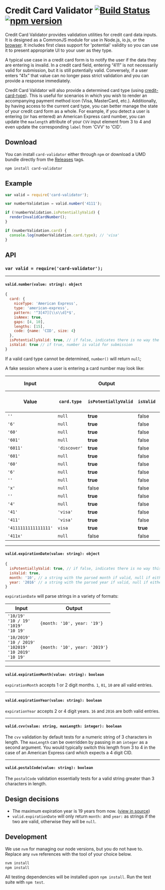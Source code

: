 # Credit Card Validator [![Build Status](https://travis-ci.org/braintree/card-validator.svg)](https://travis-ci.org/braintree/card-validator) [![npm version](https://badge.fury.io/js/card-validator.svg)](http://badge.fury.io/js/card-validator)

Credit Card Validator provides validation utilities for credit card data inputs. It is designed as a CommonJS module for use in Node.js, io.js, or the [browser](http://browserify.org/). It includes first class support for 'potential' validity so you can use it to present appropriate UI to your user as they type.

A typical use case in a credit card form is to notify the user if the data they are entering is invalid. In a credit card field, entering “411” is not necessarily valid for submission, but it is still potentially valid. Conversely, if a user enters “41x” that value can no longer pass strict validation and you can provide a response immediately.

Credit Card Validator will also provide a determined card type (using [credit-card-type](https://github.com/braintree/credit-card-type)). This is useful for scenarios in which you wish to render an accompanying payment method icon (Visa, MasterCard, etc.). Additionally, by having access to the current card type, you can better manage the state of your credit card form as a whole. For example, if you detect a user is entering (or has entered) an American Express card number, you can update the `maxlength` attribute of your `CVV` input element from 3 to 4 and even update the corresponding `label` from 'CVV' to 'CID'.

## Download

You can install `card-validator` either through `npm` or download a UMD bundle directly from the [Releases](https://github.com/braintree/card-validator/releases) tags.

```
npm install card-validator
```

## Example

```javascript
var valid = require('card-validator');

var numberValidation = valid.number('4111');

if (!numberValidation.isPotentiallyValid) {
  renderInvalidCardNumber();
}

if (numberValidation.card) {
  console.log(numberValidation.card.type); // 'visa'
}
```

## API

### `var valid = require('card-validator');`

- - -

#### `valid.number(value: string): object`

```javascript
{
  card: {
    niceType: 'American Express',
    type: 'american-express',
    pattern: '^3[47][\\s\\d]*$',
    isAmex: true,
    gaps: [4, 10],
    lengths: [15],
    code: {name: 'CID', size: 4}
  },
  isPotentiallyValid: true, // if false, indicates there is no way the card could be valid
  isValid: true // if true, number is valid for submission
}
```

If a valid card type cannot be determined, `number()` will return `null`;

A fake session where a user is entering a card number may look like:

<table>
  <thead>
    <tr>
      <th colspan=1>Input</th>
      <th colspan=3>Output</th>
      <th colspan=2>Suggested Handling</th>
    </tr>
  </thead>
  <thead>
    <tr>
      <th>Value</th>
      <th><code>card.type</code></th>
      <th><code>isPotentiallyValid</code></th>
      <th><code>isValid</code></th>
      <th>Render Invalid UI</th>
      <th>Allow Submit</th>
    </tr>
  </thead>
  <tbody>
    <tr>
      <td><code>''</code></td>
      <td><code>null</code></td>
      <td><strong>true</strong></td>
      <td>false</td>
      <td>no</td>
      <td>no</td>
    </tr>
    <tr>
      <td><code>'6'</code></td>
      <td><code>null</code></td>
      <td><strong>true</strong></td>
      <td>false</td>
      <td>no</td>
      <td>no</td>
    </tr>
    <tr>
      <td><code>'60'</code></td>
      <td><code>null</code></td>
      <td><strong>true</strong></td>
      <td>false</td>
      <td>no</td>
      <td>no</td>
    </tr>
    <tr>
      <td><code>'601'</code></td>
      <td><code>null</code></td>
      <td><strong>true</strong></td>
      <td>false</td>
      <td>no</td>
      <td>no</td>
    </tr>
    <tr>
      <td><code>'6011'</code></td>
      <td><code>'discover'</code></td>
      <td><strong>true</strong></td>
      <td>false</td>
      <td>no</td>
      <td>no</td>
    </tr>
    <tr>
      <td><code>'601'</code></td>
      <td><code>null</code></td>
      <td><strong>true</strong></td>
      <td>false</td>
      <td>no</td>
      <td>no</td>
    </tr>
    <tr>
      <td><code>'60'</code></td>
      <td><code>null</code></td>
      <td><strong>true</strong></td>
      <td>false</td>
      <td>no</td>
      <td>no</td>
    </tr>
    <tr>
      <td><code>'6'</code></td>
      <td><code>null</code></td>
      <td><strong>true</strong></td>
      <td>false</td>
      <td>no</td>
      <td>no</td>
    </tr>
    <tr>
      <td><code>''</code></td>
      <td><code>null</code></td>
      <td><strong>true</strong></td>
      <td>false</td>
      <td>no</td>
      <td>no</td>
    </tr>
    <tr>
      <td><code>'x'</code></td>
      <td><code>null</code></td>
      <td>false</td>
      <td>false</td>
      <td><strong>yes</strong></td>
      <td>no</td>
    </tr>
    <tr>
      <td><code>''</code></td>
      <td><code>null</code></td>
      <td><strong>true</strong></td>
      <td>false</td>
      <td>no</td>
      <td>no</td>
    </tr>
    <tr>
      <td><code>'4'</code></td>
      <td><code>null</code></td>
      <td><strong>true</strong></td>
      <td>false</td>
      <td>no</td>
      <td>no</td>
    </tr>
    <tr>
      <td><code>'41'</code></td>
      <td><code>'visa'</code></td>
      <td><strong>true</strong></td>
      <td>false</td>
      <td>no</td>
      <td>no</td>
    </tr>
    <tr>
      <td><code>'411'</code></td>
      <td><code>'visa'</code></td>
      <td><strong>true</strong></td>
      <td>false</td>
      <td>no</td>
      <td>no</td>
    </tr>
    <tr>
      <td><code>'4111111111111111'</code></td>
      <td><code>visa</code></td>
      <td><strong>true</strong></td>
      <td><strong>true</strong></td>
      <td>no</td>
      <td><strong>yes</strong></td>
    </tr>
    <tr>
      <td><code>'411x'</code></td>
      <td><code>null</code></td>
      <td>false</td>
      <td>false</td>
      <td><strong>yes</strong></td>
      <td>no</td>
    </tr>
  </tbody>
</table>

- - -

#### `valid.expirationDate(value: string): object`

```javascript
{
  isPotentiallyValid: true, // if false, indicates there is no way this could be valid in the future
  isValid: true,
  month: '10', // a string with the parsed month if valid, null if either month or year are invalid
  year: '2016' // a string with the parsed year if valid, null if either month or year are invalid
}
```

`expirationDate` will parse strings in a variety of formats:

| Input | Output |
| ----- | ------ |
| `'10/19'`<br/>`'10 / 19'`<br />`'1019'`<br/>`'10 19'` | `{month: '10', year: '19'}` |
| `'10/2019'`<br/>`'10 / 2019'`<br />`'102019'`<br/>`'10 2019'`<br/>`'10 19'` | `{month: '10', year: '2019'}` |

- - -

#### `valid.expirationMonth(value: string): boolean`

`expirationMonth` accepts 1 or 2 digit months. `1`, `01`, `10` are all valid entries.

- - -

#### `valid.expirationYear(value: string): boolean`

`expirationYear` accepts 2 or 4 digit years. `16` and `2016` are both valid entries.

- - -

#### `valid.cvv(value: string, maxLength: integer): boolean`

The `cvv` validation by default tests for a numeric string of 3 characters in length. The `maxLength` can be overridden by passing in an `integer` as a second argument. You would typically switch this length from 3 to 4 in the case of an American Express card which expects a 4 digit CID.

- - -

#### `valid.postalCode(value: string): boolean`

The `postalCode` validation essentially tests for a valid string greater than 3 characters in length.

## Design decisions

- The maximum expiration year is 19 years from now. ([view in source](src/expiration-year.js))
- `valid.expirationDate` will only return `month:` and `year:` as strings if the two are valid, otherwise they will be `null`.

## Development

We use `nvm` for managing our node versions, but you do not have to. Replace any `nvm` references with the tool of your choice below.

```sh
nvm install
npm install
```

All testing dependencies will be installed upon `npm install`. Run the test suite with `npm test`.
